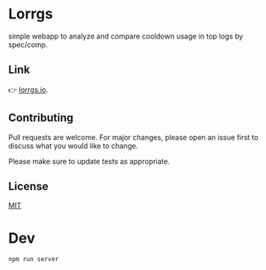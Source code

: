# Lorrgs

simple webapp to analyze and compare cooldown usage in top logs by spec/comp.

## Link

👉 [lorrgs.io](https://lorrgs.io/).


## Contributing
Pull requests are welcome. For major changes, please open an issue first to discuss what you would like to change.

Please make sure to update tests as appropriate.

## License
[MIT](https://choosealicense.com/licenses/mit/)



# Dev
```
npm run server
```
